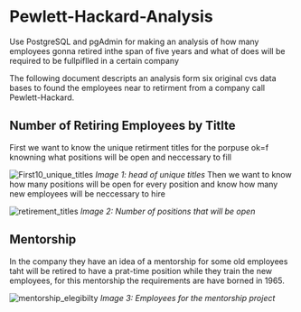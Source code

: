# Pewlett-Hackard-Analysis
Use PostgreSQL and pgAdmin for making an analysis of how many employees gonna retired inthe span of five years and what of does will be required to be fullpiflled in a certain company

The following document descripts an analysis form six original cvs data bases to found the employees near to retirment from a 
company call Pewlett-Hackard.

## Number of Retiring Employees by Titlte

First we want to know the unique retirment titles for the porpuse ok=f knowning what positions will be open and neccessary to fill

![First10_unique_titles](https://user-images.githubusercontent.com/21062253/140702590-78067270-ebaf-49c6-b12b-d73a56c2b1e6.png)
                             _Image 1: head of unique titles_
Then we want to know how many positions will be open for every position and know how many new employees will be neccessary to hire

![retirement_titles](https://user-images.githubusercontent.com/21062253/140703025-373734e2-e868-4504-87c3-2e9b1baf6ac6.png)
                                _Image 2: Number of positions that will be open_

## Mentorship

In the company they have an idea of a mentorship for some old employees taht will be retired to have a prat-time position while they train the new employees, for this mentorship the requirements are have borned in 1965.

![mentorship_elegibilty](https://user-images.githubusercontent.com/21062253/140703375-72212f0c-c36c-42ed-bcd9-bfb91b13cb1f.png)
                                    _Image 3: Employees for the mentorship project_
